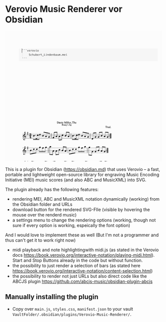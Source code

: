 # Verovio Music Renderer vor Obsidian

![](Verovio-Plugin.gif)

This is a plugin for Obsidian (https://obsidian.md) that uses Verovio – a fast, portable and lightweight open-source library for engraving Music Encoding Initiative (MEI) music scores (and also ABC and MusicXML) into SVG.

The plugin already has the following features:
- rendering MEI, ABC and MusicXML notation dynamically (working) from the Obsidian folder and URLs
- download button for the rendered SVG-FIle (visible by hovering the mouse over the renderd music)
- a settings menu to change the rendering options (working, though not sure if every option is working, espeically the font option)

And I would love to implement these as well (But I'm not a programmer and thus can't get it to work right now)
- midi playback and note highlightingwith midi.js (as stated in the Verovio docs https://book.verovio.org/interactive-notation/playing-midi.html). Start and Stop Buttons already in the code but without function.
- the possibility to just render a selection of bars (as stated here https://book.verovio.org/interactive-notation/content-selection.html)
- the possibility to render not just URLs but also direct code like the ABCJS plugin https://github.com/abcjs-music/obsidian-plugin-abcjs


## Manually installing the plugin

- Copy over `main.js`, `styles.css`, `manifest.json` to your vault `VaultFolder/.obsidian/plugins/Verovio-Music-Renderer/`.


